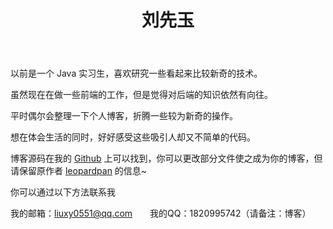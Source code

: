 ﻿---
layout: page
title : 刘先玉
---


以前是一个 Java 实习生，喜欢研究一些看起来比较新奇的技术。

虽然现在在做一些前端的工作，但是觉得对后端的知识依然有向往。

平时偶尔会整理一下个人博客，折腾一些较为新奇的操作。

想在体会生活的同时，好好感受这些吸引人却又不简单的代码。

博客源码在我的 [Github](https://github.com/liuxy0551/liuxy0551.github.io) 上可以找到，你可以更改部分文件使之成为你的博客，但请保留原作者 [leopardpan](https://github.com/leopardpan/leopardpan.github.io) 的信息~


你可以通过以下方法联系我

我的邮箱：liuxy0551@qq.com　　我的QQ：1820995742（请备注：博客）
